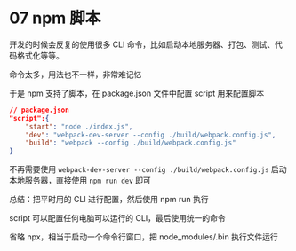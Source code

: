 # 07 npm 脚本

开发的时候会反复的使用很多 CLI 命令，比如启动本地服务器、打包、测试、代码格式化等等。

命令太多，用法也不一样，非常难记忆

于是 npm 支持了脚本，在 package.json 文件中配置 script 用来配置脚本

```json
// package.json
"script":{
    "start": "node ./index.js",
    "dev": "webpack-dev-server --config ./build/webpack.config.js",
    "build": "webpack --config ./build/webpack.config.js"
}
```

不再需要使用 `webpack-dev-server --config ./build/webpack.config.js` 启动本地服务器，直接使用 `npm run dev` 即可

总结：把平时用的 CLI 进行配置，然后使用 npm run 执行

script 可以配置任何电脑可以运行的 CLI，最后使用统一的命令

省略 npx，相当于启动一个命令行窗口，把 node_modules/.bin 执行文件运行

